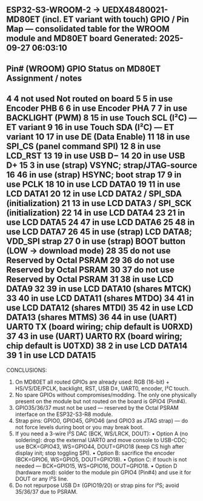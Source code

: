 ﻿ESP32-S3-WROOM-2 → UEDX48480021-MD80ET (incl. ET variant with touch)
GPIO / Pin Map — consolidated table for the WROOM module and MD80ET board
Generated: 2025-09-27 06:03:10
----------------------------------------------------------------------------------------------------
Pin# (WROOM)   GPIO   Status on MD80ET     Assignment / notes
----------------------------------------------------------------------------------------------------
4              4      not used             Not routed on board
5              5      in use               Encoder PHB
6              6      in use               Encoder PHA
7              7      in use               BACKLIGHT (PWM)
8              15     in use               Touch SCL (I²C) — ET variant
9              16     in use               Touch SDA (I²C) — ET variant
10             17     in use               DE (Data Enable)
11             18     in use               SPI_CS (panel command SPI)
12             8      in use               LCD_RST
13             19     in use               USB D−
14             20     in use               USB D+
15             3      in use (strap)       VSYNC; strap/JTAG-source
16             46     in use (strap)       HSYNC; boot strap
17             9      in use               PCLK
18             10     in use               LCD DATA0
19             11     in use               LCD DATA1
20             12     in use               LCD DATA2 / SPI_SDA (initialization)
21             13     in use               LCD DATA3 / SPI_SCK (initialization)
22             14     in use               LCD DATA4
23             21     in use               LCD DATA5
24             47     in use               LCD DATA6
25             48     in use               LCD DATA7
26             45     in use (strap)       LCD DATA8; VDD_SPI strap
27             0      in use (strap)       BOOT button (LOW → download mode)
28             35     do not use           Reserved by Octal PSRAM
29             36     do not use           Reserved by Octal PSRAM
30             37     do not use           Reserved by Octal PSRAM
31             38     in use               LCD DATA9
32             39     in use               LCD DATA10 (shares MTCK)
33             40     in use               LCD DATA11 (shares MTDO)
34             41     in use               LCD DATA12 (shares MTDI)
35             42     in use               LCD DATA13 (shares MTMS)
36             44     in use (UART)        UART0 TX (board wiring; chip default is U0RXD)
37             43     in use (UART)        UART0 RX (board wiring; chip default is U0TXD)
38             2      in use               LCD DATA14
39             1      in use               LCD DATA15
----------------------------------------------------------------------------------------------------
CONCLUSIONS:
1) On MD80ET all routed GPIOs are already used: RGB (16-bit) + HS/VS/DE/PCLK, backlight, RST, USB D±, UART0, encoder, I²C touch.
2) No spare GPIOs without compromises/modding. The only one physically present on the module but not routed on the board is GPIO4 (Pin#4).
3) GPIO35/36/37 must not be used — reserved by the Octal PSRAM interface on the ESP32-S3-R8 module.
4) Strap pins: GPIO0, GPIO45, GPIO46 (and GPIO3 as JTAG strap) — do not force levels during boot or you may break boot.
5) If you need a 3-wire I²S DAC (BCK, WS/LRCK, DOUT):
   • Option A (no soldering): drop the external UART0 and move console to USB-CDC; use BCK=GPIO43, WS=GPIO44, DOUT=GPIO18 (keep CS high after display init; stop toggling SPI).
   • Option B: sacrifice the encoder (BCK=GPIO6, WS=GPIO5, DOUT=GPIO18).
   • Option C: if touch is not needed — BCK=GPIO15, WS=GPIO16, DOUT=GPIO18.
   • Option D (hardware mod): solder to the module pin GPIO4 (Pin#4) and use it for DOUT or any I²S line.
6) Do not repurpose USB D± (GPIO19/20) or strap pins for I²S; avoid 35/36/37 due to PSRAM.
